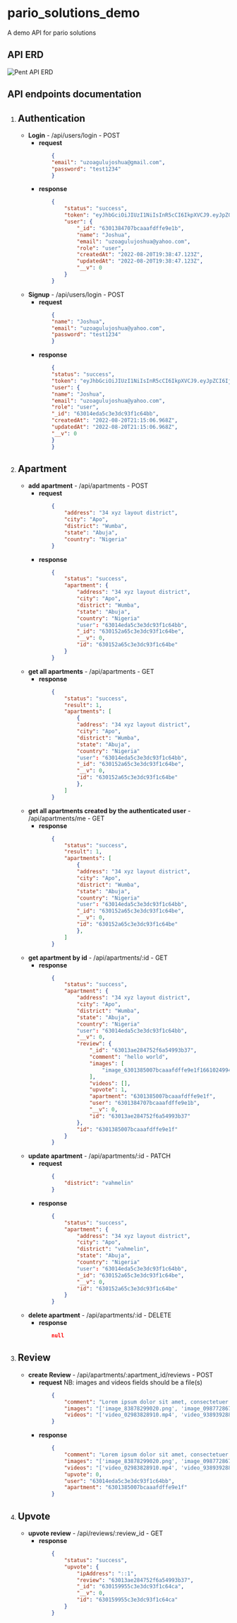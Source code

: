 # pario_solutions_demo
A demo API for pario solutions


## API ERD
![Pent API ERD](pari_solutions.jpg "pari_solutions")


## API endpoints documentation

1)  ## **Authentication**
    *   **Login** - /api/users/login - POST
        -   **request**
            ```json
                {
                "email": "uzoagulujoshua@gmail.com",
                "password": "test1234"
                }
            ```
        -   **response**
            ```json
                {
                    "status": "success",
                    "token": "eyJhbGciOiJIUzI1NiIsInR5cCI6IkpXVCJ9.eyJpZCI6IjYzMDEzODQ3MDdiY2FhYWZkZmZlOWUxYiIsImlhdCI6MTY2MTAyOTkyNywiZXhwIjoxNjYzNjIxOTI3fQ.c9vspFcPkGxa2yrZ6wcTvhYMUD8Jbw5_uXk1QIL-JkA",
                    "user": {
                        "_id": "6301384707bcaaafdffe9e1b",
                        "name": "Joshua",
                        "email": "uzoagulujoshua@yahoo.com",
                        "role": "user",
                        "createdAt": "2022-08-20T19:38:47.123Z",
                        "updatedAt": "2022-08-20T19:38:47.123Z",
                        "__v": 0
                    }
                }
            ```
    *   **Signup** - /api/users/login - POST
        -   **request**
            ```json
                {
                "name": "Joshua",
                "email": "uzoagulujoshua@yahoo.com",
                "password": "test1234"
                }
            ```
        -   **response**
            ```json
                {
                "status": "success",
                "token": "eyJhbGciOiJIUzI1NiIsInR5cCI6IkpXVCJ9.eyJpZCI6IjYzMDE0ZWRhNWMzZTNkYzkzZjFjNjRiYiIsImlhdCI6MTY2MTAzMDEwNywiZXhwIjoxNjYzNjIyMTA3fQ.I8YN5RVAi_GVetj3E_rQuuaegftx_PQrXhUVgtxJRrg",
                "user": {
                "name": "Joshua",
                "email": "uzoagulujoshua@yahoo.com",
                "role": "user",
                "_id": "63014eda5c3e3dc93f1c64bb",
                "createdAt": "2022-08-20T21:15:06.968Z",
                "updatedAt": "2022-08-20T21:15:06.968Z",
                "__v": 0
                }
                }
            ```

2)  ## **Apartment**
    *   **add apartment** - /api/apartments  - POST
        -   **request**
            ```json
                {
                    "address": "34 xyz layout district",
                    "city": "Apo",
                    "district": "Wumba",
                    "state": "Abuja",
                    "country": "Nigeria"
                }
            ```
        -   **response**
            ```json
                {
                    "status": "success",
                    "apartment": {
                        "address": "34 xyz layout district",
                        "city": "Apo",
                        "district": "Wumba",
                        "state": "Abuja",
                        "country": "Nigeria"
                        "user": "63014eda5c3e3dc93f1c64bb",
                        "_id": "630152a65c3e3dc93f1c64be",
                        "__v": 0,
                        "id": "630152a65c3e3dc93f1c64be"
                    }
                }
            ```
    *   **get all apartments** - /api/apartments  - GET
        -   **response**
            ```json
                {
                    "status": "success",
                    "result": 1,
                    "apartments": [
                        {
                        "address": "34 xyz layout district",
                        "city": "Apo",
                        "district": "Wumba",
                        "state": "Abuja",
                        "country": "Nigeria"
                        "user": "63014eda5c3e3dc93f1c64bb",
                        "_id": "630152a65c3e3dc93f1c64be",
                        "__v": 0,
                        "id": "630152a65c3e3dc93f1c64be"
                        },
                    ]
                }
            ```
    *   **get all apartments created by the authenticated user** - /api/apartments/me  - GET
        -   **response**
            ```json
                {
                    "status": "success",
                    "result": 1,
                    "apartments": [
                        {
                        "address": "34 xyz layout district",
                        "city": "Apo",
                        "district": "Wumba",
                        "state": "Abuja",
                        "country": "Nigeria"
                        "user": "63014eda5c3e3dc93f1c64bb",
                        "_id": "630152a65c3e3dc93f1c64be",
                        "__v": 0,
                        "id": "630152a65c3e3dc93f1c64be"
                        },
                    ]
                }
            ```
    *   **get apartment by id** - /api/apartments/:id - GET
        -   **response**
            ```json
                {
                    "status": "success",
                    "apartment": {
                        "address": "34 xyz layout district",
                        "city": "Apo",
                        "district": "Wumba",
                        "state": "Abuja",
                        "country": "Nigeria"
                        "user": "63014eda5c3e3dc93f1c64bb",
                        "__v": 0,
                        "review": {
                            "_id": "63013ae284752f6a54993b37",
                            "comment": "hello world",
                            "images": [
                                "image_6301385007bcaaafdffe9e1f1661024994627.jpg"
                            ],
                            "videos": [],
                            "upvote": 1,
                            "apartment": "6301385007bcaaafdffe9e1f",
                            "user": "6301384707bcaaafdffe9e1b",
                            "__v": 0,
                            "id": "63013ae284752f6a54993b37"
                        },
                        "id": "6301385007bcaaafdffe9e1f"
                    }
                }
            ```
    *   **update apartment** - /api/apartments/:id - PATCH
        -   **request**
            ```json
                {
                    "district": "vahmelin"
                }
            ```
        -   **response**
            ```json
                {
                    "status": "success",
                    "apartment": {
                        "address": "34 xyz layout district",
                        "city": "Apo",
                        "district": "vahmelin",
                        "state": "Abuja",
                        "country": "Nigeria"
                        "user": "63014eda5c3e3dc93f1c64bb",
                        "_id": "630152a65c3e3dc93f1c64be",
                        "__v": 0,
                        "id": "630152a65c3e3dc93f1c64be"
                    }
                }
            ```
    *   **delete apartment** - /api/apartments/:id - DELETE
        -   **response**
            ```json
                null
            ```

3)  ## **Review**
    *   **create Review** - /api/apartments/:apartment_id/reviews  - POST
        -   **request**
            NB: images and videos fields should be a file(s)
            ```json
                {
                    "comment": "Lorem ipsum dolor sit amet, consectetuer adipiscing elit. Maecenas porttitor congue massa. Fusce posuere, magna sed pulvinar ultricies, purus lectus malesuada libero, sit amet commodo magna eros quis urna. Nunc viverra imperdiet enim. Fusce est. Vivamus a tellus. Pellentesque habitant morbi tristique senectus et netus et malesuada fames ac turpis egestas. Proin pharetra nonummy pede. Mauris et orci. Aenean nec lorem. In porttitor. Donec laoreet nonummy augue. Suspendisse dui purus, scelerisque at, vulputate vitae, pretium mattis, nunc. Mauris eget neque at sem venenatis eleifend. Ut nonummy.",
                    "images": "['image_83878299020.png', 'image_09877286748.png']",
                    "videos": "['video_02983828910.mp4', 'video_93893928829.mp4']",
                }
            ```
        -   **response**
            ```json
                {
                    "comment": "Lorem ipsum dolor sit amet, consectetuer adipiscing elit. Maecenas porttitor congue massa. Fusce posuere, magna sed pulvinar ultricies, purus lectus malesuada libero, sit amet commodo magna eros quis urna. Nunc viverra imperdiet enim. Fusce est. Vivamus a tellus. Pellentesque habitant morbi tristique senectus et netus et malesuada fames ac turpis egestas. Proin pharetra nonummy pede. Mauris et orci. Aenean nec lorem. In porttitor. Donec laoreet nonummy augue. Suspendisse dui purus, scelerisque at, vulputate vitae, pretium mattis, nunc. Mauris eget neque at sem venenatis eleifend. Ut nonummy.",
                    "images": "['image_83878299020.png', 'image_09877286748.png']",
                    "videos": "['video_02983828910.mp4', 'video_93893928829.mp4']",
                    "upvote": 0,
                    "user": "63014eda5c3e3dc93f1c64bb",
                    "apartment": "6301385007bcaaafdffe9e1f"
                }
            ```

4)  ## **Upvote**
    *   **upvote review** - /api/reviews/:review_id - GET
        -   **response**
            ```json
                {
                    "status": "success",
                    "upvote": {
                        "ipAddress": "::1",
                        "review": "63013ae284752f6a54993b37",
                        "_id": "630159955c3e3dc93f1c64ca",
                        "__v": 0,
                        "id": "630159955c3e3dc93f1c64ca"
                    }
                }
            ```